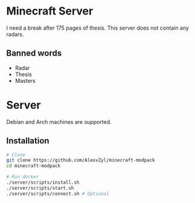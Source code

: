 # Minecraft Server

<!-- [![Tests](https://github.com/AlexvZyl/minecraft-server/workflows/Tests/badge.svg)](https://github.com/AlexvZyl/minecraft-server/actions?workflow=Tests) --> 

I need a break after 175 pages of thesis.  This server does not contain any radars.

## Banned words

- Radar
- Thesis
- Masters

# Server

Debian and Arch machines are supported.

## Installation

```bash
# Clone
git clone https://github.com/AlexvZyl/minecraft-modpack
cd minecraft-modpack

# Run docker
./server/scripts/install.sh
./server/scripts/start.sh
./server/scripts/connect.sh # Optional
```
